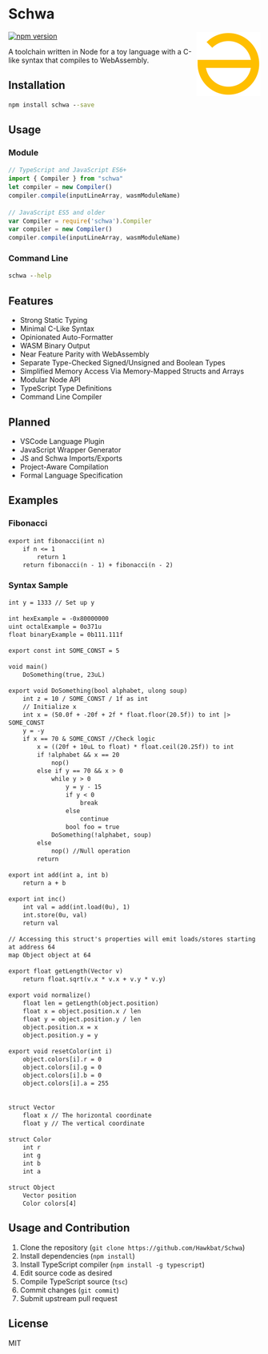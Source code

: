 # Schwa
[![npm version](https://badge.fury.io/js/schwa.svg)](https://badge.fury.io/js/schwa)
<img src="./docs/Schwa.png" width="128" align="right">

A toolchain written in Node for a toy language with a C-like syntax that compiles to WebAssembly.

## Installation

```bat
npm install schwa --save
```

## Usage
### Module
```typescript
// TypeScript and JavaScript ES6+
import { Compiler } from "schwa"
let compiler = new Compiler()
compiler.compile(inputLineArray, wasmModuleName)

// JavaScript ES5 and older
var Compiler = require('schwa').Compiler
var compiler = new Compiler()
compiler.compile(inputLineArray, wasmModuleName)
```

### Command Line
```bat
schwa --help
```

## Features
* Strong Static Typing
* Minimal C-Like Syntax
* Opinionated Auto-Formatter
* WASM Binary Output
* Near Feature Parity with WebAssembly
* Separate Type-Checked Signed/Unsigned and Boolean Types
* Simplified Memory Access Via Memory-Mapped Structs and Arrays
* Modular Node API
* TypeScript Type Definitions
* Command Line Compiler

## Planned
* VSCode Language Plugin
* JavaScript Wrapper Generator
* JS and Schwa Imports/Exports
* Project-Aware Compilation
* Formal Language Specification

## Examples

### Fibonacci
```
export int fibonacci(int n)
    if n <= 1
        return 1
    return fibonacci(n - 1) + fibonacci(n - 2)
```
### Syntax Sample
```
int y = 1333 // Set up y

int hexExample = -0x80000000
uint octalExample = 0o371u
float binaryExample = 0b111.111f

export const int SOME_CONST = 5

void main()
    DoSomething(true, 23uL)

export void DoSomething(bool alphabet, ulong soup)
    int z = 10 / SOME_CONST / 1f as int
    // Initialize x
    int x = (50.0f + -20f + 2f * float.floor(20.5f)) to int |> SOME_CONST
    y = -y
    if x == 70 & SOME_CONST //Check logic
        x = ((20f + 10uL to float) * float.ceil(20.25f)) to int
        if !alphabet && x == 20
            nop()
        else if y == 70 && x > 0
            while y > 0
                y = y - 15
                if y < 0
                    break
                else
                    continue
                bool foo = true
            DoSomething(!alphabet, soup)
        else
            nop() //Null operation
        return

export int add(int a, int b)
    return a + b

export int inc()
    int val = add(int.load(0u), 1)
    int.store(0u, val)
    return val

// Accessing this struct's properties will emit loads/stores starting at address 64
map Object object at 64

export float getLength(Vector v)
    return float.sqrt(v.x * v.x + v.y * v.y)

export void normalize()
    float len = getLength(object.position)
    float x = object.position.x / len
    float y = object.position.y / len
    object.position.x = x
    object.position.y = y

export void resetColor(int i)
    object.colors[i].r = 0
    object.colors[i].g = 0
    object.colors[i].b = 0
    object.colors[i].a = 255


struct Vector
    float x // The horizontal coordinate
    float y // The vertical coordinate

struct Color
    int r
    int g
    int b
    int a

struct Object
    Vector position
    Color colors[4]
```

## Usage and Contribution
1. Clone the repository (`git clone https://github.com/Hawkbat/Schwa`)
2. Install dependencies (`npm install`)
3. Install TypeScript compiler (`npm install -g typescript`)
4. Edit source code as desired
5. Compile TypeScript source (`tsc`)
6. Commit changes (`git commit`)
7. Submit upstream pull request

## License
MIT
